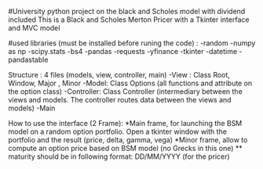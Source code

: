 #University python project on the black and Scholes model with dividend included
This is a Black and Scholes Merton Pricer with a Tkinter interface and MVC model 

#used libraries (must be installed before runing the code) : 
-random
-numpy as np
-scipy.stats
-bs4
-pandas
-requests
-yfinance
-tkinter
-datetime
-pandastable

Structure : 4 files (models, view, controller, main)
-View : Class Root, Window, Major , Minor 
-Model: Class Options (all functions and attribute on the option class)
-Controller: Class Controller (intermediary between the views and models. The controller routes data between the views and models)
-Main

How to use the interface (2 Frame):
*Main frame, for launching the BSM model on a random option portfolio. Open a tkinter window with the portfolio and the result (price, delta, gamma, vega)
*Minor frame, allow to compute an option price based on BSM model (no Grecks in this one)
** maturity should be in following format: DD/MM/YYYY (for the pricer)